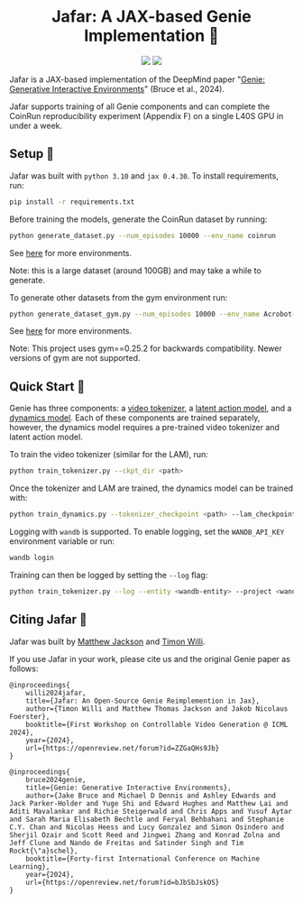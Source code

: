 <h1 align="center">Jafar: A JAX-based Genie Implementation 🧞</h1>

<p align="center">
    <a href= "https://github.com/FLAIROx/jafar/blob/main/LICENSE">
        <img src="https://img.shields.io/badge/license-Apache2.0-blue.svg" /></a>
    <a href= "https://github.com/psf/black">
        <img src="https://img.shields.io/badge/code%20style-black-000000.svg" /></a>
</p>

Jafar is a JAX-based implementation of the DeepMind paper "[Genie: Generative Interactive Environments](https://arxiv.org/abs/2402.15391)" (Bruce et al., 2024).

Jafar supports training of all Genie components and can complete the CoinRun reproducibility experiment (Appendix F) on a single L40S GPU in under a week.

<h2 name="start" id="start">Setup 🧗 </h2>

Jafar was built with `python 3.10` and `jax 0.4.30`. To install requirements, run:

```bash
pip install -r requirements.txt
```

Before training the models, generate the CoinRun dataset by running:

```bash
python generate_dataset.py --num_episodes 10000 --env_name coinrun
```

See [here](https://github.com/openai/procgen?tab=readme-ov-file#environments) for more environments.

Note: this is a large dataset (around 100GB) and may take a while to generate.

To generate other datasets from the gym environment run:

```bash
python generate_dataset_gym.py --num_episodes 10000 --env_name Acrobot-v1
```

See [here](https://gym.openai.com/envs/#classic_control) for more environments.

Note: This project uses gym==0.25.2 for backwards compatibility. Newer versions of gym are not supported.

<h2 name="train" id="train">Quick Start 🚀 </h2>

Genie has three components: a [video tokenizer](models/tokenizer.py), a [latent action model](models/lam.py), and a [dynamics model](models/dynamics.py). Each of these components are trained separately, however, the dynamics model requires a pre-trained video tokenizer and latent action model.

To train the video tokenizer (similar for the LAM), run:

```bash
python train_tokenizer.py --ckpt_dir <path>
```

Once the tokenizer and LAM are trained, the dynamics model can be trained with:

```bash
python train_dynamics.py --tokenizer_checkpoint <path> --lam_checkpoint <path>
```

Logging with `wandb` is supported. To enable logging, set the `WANDB_API_KEY` environment variable or run:

```bash
wandb login
```

Training can then be logged by setting the `--log` flag:

```bash
python train_tokenizer.py --log --entity <wandb-entity> --project <wandb-project>
```

<h2 name="cite" id="cite">Citing Jafar 📜 </h2>

Jafar was built by [Matthew Jackson](https://matthewtjackson.com) and [Timon Willi](https://www.timonwilli.com).

If you use Jafar in your work, please cite us and the original Genie paper as follows:

```
@inproceedings{
    willi2024jafar,
    title={Jafar: An Open-Source Genie Reimplemention in Jax},
    author={Timon Willi and Matthew Thomas Jackson and Jakob Nicolaus Foerster},
    booktitle={First Workshop on Controllable Video Generation @ ICML 2024},
    year={2024},
    url={https://openreview.net/forum?id=ZZGaQHs9Jb}
}
```
```
@inproceedings{
    bruce2024genie,
    title={Genie: Generative Interactive Environments},
    author={Jake Bruce and Michael D Dennis and Ashley Edwards and Jack Parker-Holder and Yuge Shi and Edward Hughes and Matthew Lai and Aditi Mavalankar and Richie Steigerwald and Chris Apps and Yusuf Aytar and Sarah Maria Elisabeth Bechtle and Feryal Behbahani and Stephanie C.Y. Chan and Nicolas Heess and Lucy Gonzalez and Simon Osindero and Sherjil Ozair and Scott Reed and Jingwei Zhang and Konrad Zolna and Jeff Clune and Nando de Freitas and Satinder Singh and Tim Rockt{\"a}schel},
    booktitle={Forty-first International Conference on Machine Learning},
    year={2024},
    url={https://openreview.net/forum?id=bJbSbJskOS}
}
```
